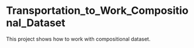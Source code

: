 # Transportation_to_Work_Compositional_Dataset
This project shows how to work with compositional dataset.
